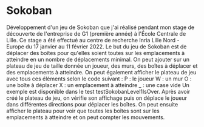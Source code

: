 # Sokoban
Développement d'un jeu de Sokoban que j'ai réalisé pendant mon stage de découverte de l'entreprise de G1 (première année) à l'École Centrale de Lille.
Ce stage a été effectué au centre de recherche Inria Lille Nord - Europe du 17 janvier au 11 février 2022.
Le but du jeu de Sokoban est de déplacer des boîtes pour qu'elles soient toutes sur les emplacements à atteindre en un nombre de déplacements minimal.
On peut ajouter sur un plateau de jeu de taille donnée un joueur, des murs, des boîtes à déplacer et des emplacements à atteindre. 
On peut également afficher le plateau de jeu avec tous ces éléments selon le code suivant :
P : le joueur
W : un mur
O : une boîte à déplacer
X : un emplacement à atteindre
_ : une case vide
Un exemple est disponible dans le test testSokobanLevel1IsOver. 
Après avoir créé le plateau de jeu, on vérifie son affichage puis on déplace le joueur dans différentes directions pour déplacer les boîtes. 
On peut ensuite afficher le plateau pour voir que toutes les boîtes sont sur les emplacements à atteindre et on peut compter les mouvements.
